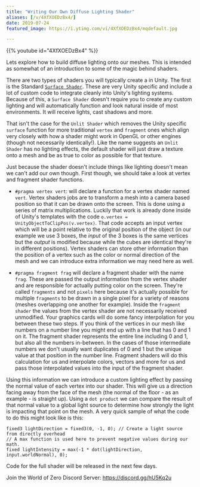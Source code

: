 ```yaml
---
title: "Writing Our Own Diffuse Lighting Shader"
aliases: [/v/4XfXOEDzBx4/]
date: 2019-07-24
featured_image: https://i.ytimg.com/vi/4XfXOEDzBx4/mqdefault.jpg

---
```


{{% youtube id="4XfXOEDzBx4" %}}

Lets explore how to build diffuse lighting onto our meshes. This is intended as somewhat of an introduction to some of the magic behind shaders.

There are two types of shaders you will typically create a in Unity. The first is the Standard [`Surface Shader`](https://docs.unity3d.com/Manual/SL-SurfaceShaders.html). These are very Unity specific and include a lot of custom code to integrate cleanly into Unity's lighting systems. Because of this, a `Surface Shader` doesn't require you to create any custom lighting and will automatically function and look natural inside of most environments. It will receive lights, cast shadows and more.

That isn't the case for the `Unlit Shader` which removes the Unity specific `surface` function for more traditional `vertex` and `fragment` ones which align very closely with how a shader might work in OpenGL or other engines (though not necessarily identically!). Like the name suggests an `Unlit Shader` has no lighting effects, the default shader will just draw a texture onto a mesh and be as true to color as possible for that texture.

Just because the shader doesn't include things like lighting doesn't mean we can't add our own though. First though, we should take a look at vertex and fragment shader functions.

- `#pragma vertex vert`: will declare a function for a vertex shader named `vert`. Vertex shaders jobs are to transform a mesh into a camera based position so that it  can be drawn onto the screen. This is done using a series of matrix multiplications. Luckily that work is already done inside of Unity's templates with the code `o.vertex = UnityObjectToClipPos(v.vertex)`. That code accepts an input vertex which will be a point relative to the original position of the object (in our example we use 3 boxes, the *input* of the 3 boxes is the same vertices but the *output* is modified because while the cubes are identical they're in different positions). Vertex shaders can store other information than the position of a vertex such as the color or normal direction of the mesh and we can introduce extra information we may need here as well.

- `#pragma fragment frag` will declare a fragment shader with the name `frag`. These are passed the output information from the vertex shader and are responsible for actually putting color on the screen. They're called `fragments` and not `pixels` here because it's actually possible for multiple `fragments` to be drawn in a single pixel for a variety of reasons (meshes overlapping one another for example). Inside the `fragment shader` the values from the vertex shader are not necessarily received unmodified. Your graphics cards will do some fancy interpolation for you between these two steps. If you think of the vertices in our mesh like numbers on a number line you might end up with a line that has 0 and 1 on it. The fragment shader represents the entire line including 0 and 1, but also all the numbers in-between. In the cases of those intermediate numbers we don't usually want duplicates of 0 and 1 but the unique value at that position in the number line. Fragment shaders will do this calculation for us and interpolate colors, vectors and more for us and pass those interpolated values into the input of the fragment shader.

Using this information we can introduce a custom lighting effect by passing the normal value of each vertex into our shader. This will give us a direction facing away from the face of the mesh (the normal of the floor - as an example - is straight up). Using a `dot product` we can compare the result of that normal value to a global light source to determine how strongly the light is impacting that point on the mesh. A very quick sample of what the code to do this might look like is this:

```shader
fixed3 lightDirection = fixed3(0, -1, 0); // Create a light source from directly overhead
// A max function is used here to prevent negative values during our math.
fixed lightIntensity = max(-1 * dot(lightDirection, input.worldNormal), 0);
```

Code for the full shader will be released in the next few days.

Join the World of Zero Discord Server: https://discord.gg/hU5Kq2u